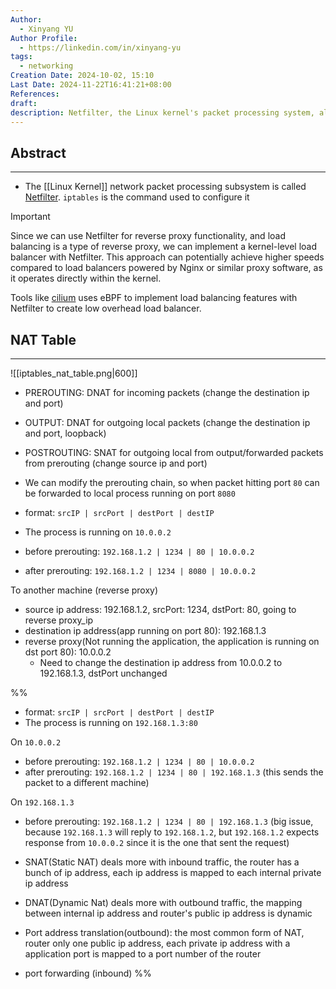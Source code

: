 ```yaml
---
Author:
  - Xinyang YU
Author Profile:
  - https://linkedin.com/in/xinyang-yu
tags:
  - networking
Creation Date: 2024-10-02, 15:10
Last Date: 2024-11-22T16:41:21+08:00
References: 
draft: 
description: Netfilter, the Linux kernel's packet processing system, allows you to manipulate network traffic using iptables. This can be used to implement kernel-level load balancing and reverse proxy functionality, potentially offering performance advantages over traditional software-based solutions.
---
```

## Abstract
---
- The [[Linux Kernel]] network packet processing subsystem is called [Netfilter](https://www.netfilter.org/). `iptables` is the command used to configure it

>[!important]
> Since we can use Netfilter for reverse proxy functionality, and load balancing is a type of reverse proxy, we can implement a kernel-level load balancer with Netfilter. This approach can potentially achieve higher speeds compared to load balancers powered by Nginx or similar proxy software, as it operates directly within the kernel.
> 
> Tools like [cilium](https://cilium.io/use-cases/load-balancer) uses eBPF to implement load balancing features with Netfilter to create low overhead load balancer.

## NAT Table
---
![[iptables_nat_table.png|600]]

- PREROUTING: DNAT for incoming packets (change the destination ip and port)
- OUTPUT: DNAT for outgoing local packets (change the destination ip and port, loopback)
- POSTROUTING: SNAT for outgoing local from output/forwarded packets from prerouting (change source ip and port)

- We can modify the prerouting chain, so when packet hitting port `80` can be forwarded to local process running on port `8080`
- format: `srcIP | srcPort | destPort | destIP` 
- The process is running on `10.0.0.2`
- before prerouting: `192.168.1.2 | 1234 | 80 | 10.0.0.2` 
- after prerouting: `192.168.1.2 | 1234 | 8080 | 10.0.0.2` 

To another machine (reverse proxy)
- source ip address: 192.168.1.2, srcPort: 1234, dstPort: 80, going to reverse proxy_ip
- destination ip address(app running on port 80): 192.168.1.3
- reverse proxy(Not running the application, the application is running on dst port 80): 10.0.0.2
	- Need to change the destination ip address from 10.0.0.2 to 192.168.1.3, dstPort unchanged


%% 


- format: `srcIP | srcPort | destPort | destIP` 
- The process is running on `192.168.1.3:80`

On `10.0.0.2`
- before prerouting: `192.168.1.2 | 1234 | 80 | 10.0.0.2` 
- after prerouting: `192.168.1.2 | 1234 | 80 | 192.168.1.3` (this sends the packet to a different machine)

On `192.168.1.3`
- before prerouting: `192.168.1.2 | 1234 | 80 | 192.168.1.3` (big issue, because `192.168.1.3` will reply to `192.168.1.2`, but `192.168.1.2` expects response from `10.0.0.2` since it is the one that sent the request)



- SNAT(Static NAT) deals more with inbound traffic, the router has a bunch of ip address, each ip address is mapped to each internal private ip address
- DNAT(Dynamic Nat) deals more with outbound traffic, the mapping between internal ip address and router's public ip address is dynamic 
- Port address translation(outbound): the most common form of NAT, router only one public ip address, each private ip address with a application port is mapped to a port number of the router
- port forwarding (inbound) %%



